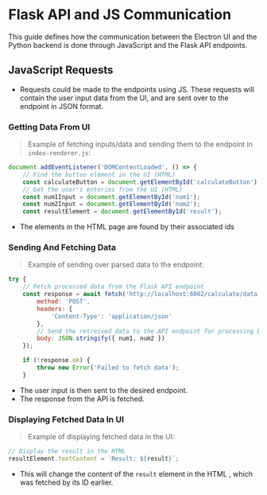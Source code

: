 # Flask API and JS Communication
This guide defines how the communication between the Electron UI and the Python backend is done through JavaScript and the Flask API endpoints.

## JavaScript Requests
* Requests could be made to the endpoints using JS. These requests will contain the user input data from the UI, and are sent over to the endpoint in JSON format.

### Getting Data From UI

> Example of fetching inputs/data and sending them to the endpoint in `index-renderer.js`:

```javascript
document.addEventListener('DOMContentLoaded', () => {
    // Find the button element in the UI (HTML)
    const calculateButton = document.getElementById('calculateButton');
    // Get the user's enteries from the UI (HTML)
    const num1Input = document.getElementById('num1');
    const num2Input = document.getElementById('num2');
    const resultElement = document.getElementById('result');
```
* The elements in the HTML page are found by their associated ids

### Sending And Fetching Data

> Example of sending over parsed data to the endpoint:

```javascript
try {
    // Fetch processed data from the Flask API endpoint
    const response = await fetch('http://localhost:6002/calculate/data', {
        method: 'POST',
        headers: {
            'Content-Type': 'application/json'
        },
        // Send the retreived data to the API endpoint for processing by the python backend
        body: JSON.stringify({ num1, num2 })
    });

    if (!response.ok) {
        throw new Error('Failed to fetch data');
    }
```
* The user input is then sent to the desired endpoint.
* The response from the API is fetched.

### Displaying Fetched Data In UI

> Example of displaying fetched data in the UI:

```javascript
// Display the result in the HTML
resultElement.textContent = `Result: ${result}`;
```

* This will change the content of the `result` element in the HTML , which was fetched by its ID earlier.